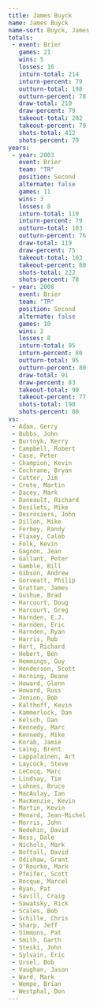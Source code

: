 ```yaml
---
title: James Buyck
name: James Buyck
name-sort: Buyck, James
totals:
 - event: Brier
   games: 21
   wins: 5
   losses: 16
   inturn-total: 214
   inturn-percent: 79
   outturn-total: 198
   outturn-percent: 78
   draw-total: 210
   draw-percent: 79
   takeout-total: 202
   takeout-percent: 79
   shots-total: 412
   shots-percent: 79
years:
 - year: 2003
   event: Brier
   team: "TR"
   position: Second
   alternate: false
   games: 11
   wins: 3
   losses: 8
   inturn-total: 119
   inturn-percent: 79
   outturn-total: 103
   outturn-percent: 76
   draw-total: 119
   draw-percent: 75
   takeout-total: 103
   takeout-percent: 80
   shots-total: 222
   shots-percent: 78
 - year: 2008
   event: Brier
   team: "TR"
   position: Second
   alternate: false
   games: 10
   wins: 2
   losses: 8
   inturn-total: 95
   inturn-percent: 80
   outturn-total: 95
   outturn-percent: 80
   draw-total: 91
   draw-percent: 83
   takeout-total: 99
   takeout-percent: 77
   shots-total: 190
   shots-percent: 80
vs:
 - Adam, Gerry
 - Bubbs, John
 - Burtnyk, Kerry
 - Campbell, Robert
 - Case, Peter
 - Champion, Kevin
 - Cochrane, Bryan
 - Cotter, Jim
 - Crete, Martin
 - Dacey, Mark
 - Daneault, Richard
 - Desilets, Mike
 - Desrosiers, John
 - Dillon, Mike
 - Ferbey, Randy
 - Flaxey, Caleb
 - Folk, Kevin
 - Gagnon, Jean
 - Gallant, Peter
 - Gamble, Bill
 - Gibson, Andrew
 - Gorveatt, Philip
 - Grattan, James
 - Gushue, Brad
 - Harcourt, Doug
 - Harcourt, Greg
 - Harnden, E.J.
 - Harnden, Eric
 - Harnden, Ryan
 - Harris, Rob
 - Hart, Richard
 - Hebert, Ben
 - Hemmings, Guy
 - Henderson, Scott
 - Horning, Deane
 - Howard, Glenn
 - Howard, Russ
 - Jenion, Bob
 - Kalthoff, Kevin
 - Kammerlock, Dan
 - Kelsch, Dan
 - Kennedy, Marc
 - Kennedy, Mike
 - Korab, Jamie
 - Laing, Brent
 - Lappalainen, Art
 - Laycock, Steve
 - LeCocq, Marc
 - Lindsay, Tim
 - Lohnes, Bruce
 - MacAulay, Ian
 - MacKenzie, Kevin
 - Martin, Kevin
 - Menard, Jean-Michel
 - Morris, John
 - Nedohin, David
 - Ness, Dale
 - Nichols, Mark
 - Noftall, David
 - Odishaw, Grant
 - O'Rourke, Mark
 - Pfeifer, Scott
 - Rocque, Marcel
 - Ryan, Pat
 - Savill, Craig
 - Sawatsky, Rick
 - Scales, Bob
 - Schille, Chris
 - Sharp, Jeff
 - Simmons, Pat
 - Smith, Garth
 - Steski, John
 - Sylvain, Eric
 - Ursel, Bob
 - Vaughan, Jason
 - Ward, Mark
 - Wempe, Brian
 - Westphal, Don
---
```

